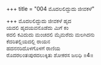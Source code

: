 +++
title = "004 ಮೊದಲಲಿದ್ದುದು ಜೀವಕಳೆ"

+++
ಮೊದಲಲಿದ್ದುದು ಜೀವಕಳೆ ಹೃದ  
ಯದಲಿ ಹೃದಯವನೊಡೆದು ಮಿಗೆ ಕಂ  
ಠದಲಿ ಕವಿದುದು ಮಂಚದಲಿ ಮೈಮರೆದು ಮಲಗಿದನು  
ಕೆದರಿತಲ್ಲಿಯದಲ್ಲಿ ರಾಯನ  
ಹದನನರಿದೊಳಗೊಳಗೆ ರಾಣಿಯ  
ರೊದರಲಂತಃಪುರದಲುಕ್ಕಿತು ಶೋಕರಸ ಜಲಧಿ       ॥4॥
